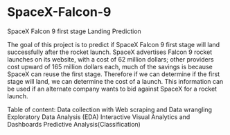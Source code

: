 # SpaceX-Falcon-9
SpaceX Falcon 9 first stage Landing Prediction

The goal of this project is to predict if SpaceX Falcon 9 first stage will land successfully after the rocket launch. SpaceX advertises Falcon 9 rocket launches on its website, with a cost of 62 million dollars; other providers cost upward of 165 million dollars each, much of the savings is because SpaceX can reuse the first stage. Therefore if we can determine if the first stage will land, we can determine the cost of a launch. This information can be used if an alternate company wants to bid against SpaceX for a rocket launch.

Table of content:
Data collection with Web scraping and Data wrangling
Exploratory Data Analysis (EDA)
Interactive Visual Analytics and Dashboards
Predictive Analysis(Classification)

